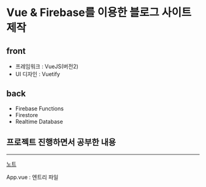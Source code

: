 # Vue & Firebase를 이용한 블로그 사이트 제작

## front
- 프레임워크 : VueJS(버전2)
- UI 디자인 : Vuetify

## back
- Firebase Functions
- Firestore
- Realtime Database

## 프로젝트 진행하면서 공부한 내용
---
[노트](./notes.md)

App.vue : 엔트리 파일
